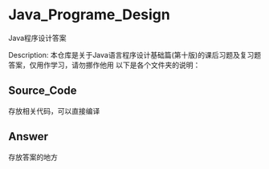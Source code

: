 # Java_Programe_Design
Java程序设计答案

Description: 本仓库是关于Java语言程序设计基础篇(第十版)的课后习题及复习题答案，仅用作学习，请勿挪作他用
以下是各个文件夹的说明：
## Source_Code
存放相关代码，可以直接编译
## Answer
存放答案的地方
